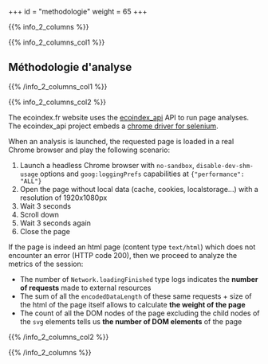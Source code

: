 +++
id = "methodologie"
weight = 65
+++

{{% info_2_columns %}}

{{% info_2_columns_col1 %}}

## Méthodologie d'analyse

{{% /info_2_columns_col1 %}}

{{% info_2_columns_col2 %}}

The ecoindex.fr website uses the [ecoindex_api](https://github.com/cnumr/ecoindex_api) API to run page analyses. The ecoindex_api project embeds a [chrome driver for selenium](https://github.com/ultrafunkamsterdam/undetected-chromedriver).

When an analysis is launched, the requested page is loaded in a real Chrome browser and play the following scenario:

1. Launch a headless Chrome browser with `no-sandbox`, `disable-dev-shm-usage` options and `goog:loggingPrefs` capabilities at `{"performance": "ALL"}`
2. Open the page without local data (cache, cookies, localstorage...) with a resolution of 1920x1080px
3. Wait 3 seconds
4. Scroll down
5. Wait 3 seconds again
6. Close the page

If the page is indeed an html page (content type `text/html`) which does not encounter an error (HTTP code 200), then we proceed to analyze the metrics of the session:

- The number of `Network.loadingFinished` type logs indicates the **number of requests** made to external resources
- The sum of all the `encodedDataLength` of these same requests + size of the html of the page itself allows to calculate **the weight of the page**
- The count of all the DOM nodes of the page excluding the child nodes of the `svg` elements tells us **the number of DOM elements** of the page

{{% /info_2_columns_col2 %}}

{{% /info_2_columns %}}